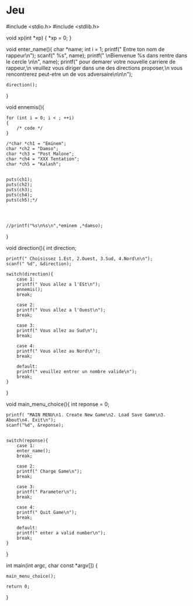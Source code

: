 # Jeu

#include <stdio.h>
#include <stdlib.h>

void xp(int *xp)
{
    *xp = 0;
}

void enter_name(){
	char *name;
	int i = 1;
	printf(" Entre ton nom de rappeur\n");
	scanf(" %s", name);
	printf(" \nBienvenue %s dans rentre dans le cercle \n\n", name);
	printf(" pour demarer votre nouvelle carriere de rappeur,\n veuillez vous diriger dans une des directions proposer,\n vous rencontrerez peut-etre un de vos adversaire\n\n\n");

	direction();
}

void ennemis(){ 

	for (int i = 0; i < ; ++i)
	{
		/* code */
	}

	/*char *ch1 = "Eminem";
	char *ch2 = "Damso";
	char *ch3 = "Post Malone";
	char *ch4 = "XXX Tentation";
	char *ch5 = "Kalash";


	puts(ch1);
	puts(ch2);
	puts(ch3);
	puts(ch4);
	puts(ch5);*/

	


	//printf("%s\n%s\n",*eminem ,*damso);

	
}

void direction(){
	int direction;

	printf(" Choisissez 1.Est, 2.Ouest, 3.Sud, 4.Nord\n\n");
	scanf(" %d", &direction);

	switch(direction){
		case 1:
		printf(" Vous allez a l'ESt\n");
		ennemis();
		break; 

		case 2:
		printf(" Vous allez a l'Ouest\n");
		break;

		case 3:
		printf(" Vous allez au Sud\n");
		break;

		case 4:
		printf(" Vous allez au Nord\n");
		break;

		default:
		printf(" veuillez entrer un nombre valide\n");
		break;
	}
}


void main_menu_choice(){
	int reponse = 0;

	printf( "MAIN MENU\n1. Create New Game\n2. Load Save Game\n3. About\n4. Exit\n");
	scanf("%d", &reponse);
	

	switch(reponse){
		case 1:
		enter_name();
	 	break;
	 	
	 	case 2:
	 	printf(" Charge Game\n");
	 	break;

	 	case 3:
	 	printf(" Parameter\n");
	 	break;

	 	case 4:
	 	printf(" Quit Game\n");
	 	break;

	 	default:
	 	printf(" enter a valid number\n");
	 	break;
	}
}


int main(int argc, char const *argv[])
{

	main_menu_choice();

	return 0;
}



